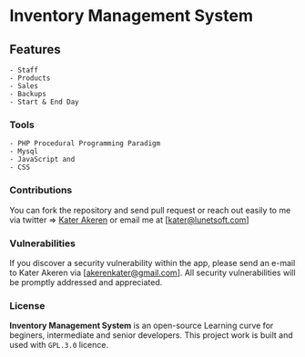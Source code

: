 # Inventory Management System

## Features
	- Staff
	- Products 
	- Sales 
	- Backups
	- Start & End Day 

### Tools
	- PHP Procedural Programming Paradigm
	- Mysql
	- JavaScript and
	- CSS

### Contributions
You can fork the repository and send pull request or reach out easily to me via twitter => [Kater Akeren](https://twitter.com/katerakeren) or email me at [kater@lunetsoft.com]

### Vulnerabilities

If you discover a security vulnerability within the app, please send an e-mail to Kater Akeren via [akerenkater@gmail.com]. All security vulnerabilities will be promptly addressed and appreciated.

### License

**Inventory Management System** is an open-source Learning curve for beginers, intermediate and senior developers. This project work is built and used with `GPL.3.0` licence. 
